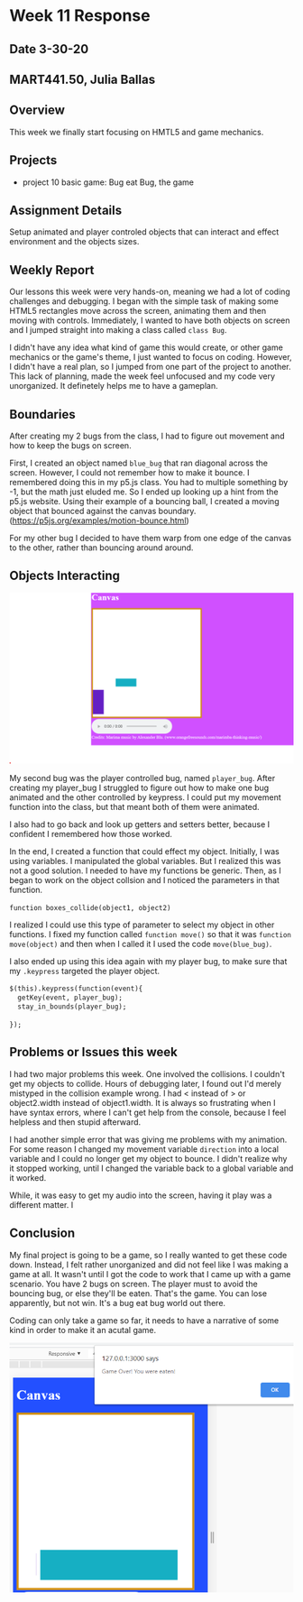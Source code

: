 # Week 11 Response
## Date 3-30-20
## MART441.50, Julia Ballas


## Overview

This week we finally start focusing on HMTL5 and game mechanics.

## Projects

- project 10 basic game: Bug eat Bug, the game

## Assignment Details

Setup animated and player controled objects that can interact and effect environment and the objects sizes.


## Weekly Report

Our lessons this week were very hands-on, meaning we had a lot of coding challenges and debugging. I began with the simple task of making some HTML5 rectangles move across the screen, animating them and then moving with controls. Immediately, I wanted to have both objects on screen and I jumped straight into making a class called `class Bug`.

I didn't have any idea what kind of game this would create, or other game mechanics or the game's theme, I just wanted to focus on coding. However, I didn't have a real plan, so I jumped from one part of the project to another. This lack of planning, made the week feel unfocused and my code very unorganized. It definetely helps me to have a gameplan.

## Boundaries

After creating my 2 bugs from the class, I had to figure out movement and how to keep the bugs on screen.

First, I created an object named `blue_bug` that ran diagonal across the screen. However, I could not remember how to make it bounce. I remembered doing this in my p5.js class. You had to multiple something by -1, but the math just eluded me. So I ended up looking up a hint from the p5.js website. Using their example of a bouncing ball, I created a moving object that bounced against the canvas boundary. (https://p5js.org/examples/motion-bounce.html)

For my other bug I decided to have them warp from one edge of the canvas to the other, rather than bouncing around around.

## Objects Interacting
![screenshot of errors](./images/screenshot_2boxes.png)

My second bug was the player controlled bug, named `player_bug`. After creating my player_bug I struggled to figure out how to make one bug animated and the other controlled by keypress. I could put my movement function into the class, but that meant both of them were animated.

I also had to go back and look up getters and setters better, because I confident I remembered how those worked.

In the end, I created a function that could effect my object. Initially, I was using  variables. I manipulated the global variables. But I realized this was not a good solution. I needed to have my functions be generic. Then, as I began to work on the object collsion and I noticed the parameters in that function.

`function boxes_collide(object1, object2)`

I realized I could use this type of parameter to select my object in other functions. I fixed my function called `function move()` so that it was `function move(object)` and then when I called it I used the code `move(blue_bug)`.

I also ended up using this idea again with my player bug, to make sure that my `.keypress` targeted the player object.

```JS
$(this).keypress(function(event){
  getKey(event, player_bug);
  stay_in_bounds(player_bug);

});
```


## Problems or Issues this week
I had two major problems this week. One involved the collisions. I couldn't get my objects to collide. Hours of debugging later, I found out I'd merely mistyped in the collision example wrong. I had < instead of > or object2.width instead of object1.width. It is always so frustrating when I have syntax errors, where I can't get help from the console, because I feel helpless and then stupid afterward.

I had another simple error that was giving me problems with my animation. For some reason I changed my movement variable `direction` into a local variable and I could no longer get my object to bounce. I didn't realize why it stopped working, until I changed the variable back to a global variable and it worked.

While, it was easy to get my audio into the screen, having it play was a different matter. I

## Conclusion
My final project is going to be a game, so I really wanted to get these code down. Instead, I felt rather unorganized and did not feel like I was making a game at all. It wasn't until I got the code to work that I came up with a game scenario. You have 2 bugs on screen. The player must to avoid the bouncing bug, or else they'll be eaten. That's the game. You can lose apparently, but not win. It's a bug eat bug world out there.

Coding can only take a game so far, it needs to have a narrative of some kind in order to make it an acutal game.

![screenshot of errors](./images/screenshot_gameover.png)

